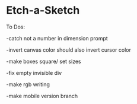 # Etch-a-Sketch

To Dos:

-catch not a number in dimension prompt

-invert canvas color should also invert cursor color

-make boxes square/ set sizes 

-fix empty invisible div

-make rgb writing

-make mobile version branch
